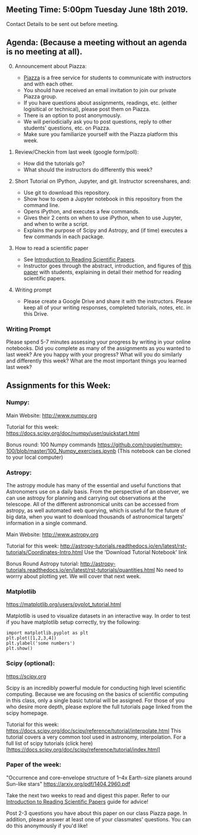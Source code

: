 ## Meeting Time: 5:00pm Tuesday June 18th 2019. 
Contact Details to be sent out before meeting.

## Agenda: (Because a meeting without an agenda is no meeting at all).

0) Announcement about Piazza:
   - [Piazza](https://piazza.com/) is a free service for students to communicate with instructors and with each other. 
   - You should have received an email invitation to join our private Piazza group.
   - If you have questions about assignments, readings, etc. (either logisitical or technical), please post them on Piazza.
   - There is an option to post anonymously. 
   - We will periodicially ask you to post questions, reply to other students' questions, etc. on Piazza.
   - Make sure you familiarize yourself with the Piazza platform this week.

1) Review/Checkin from last week (google form/poll):
   - How did the tutorials go?
   - What should the instructors do differently this week?

2) Short Tutorial on IPython, Jupyter, and git. Instructor screenshares, and:
   - Use git to download this repository.
   - Show how to open a Jupyter notebook in this repository from the command line.
   - Opens iPython, and executes a few commands. 
   - Gives their 2 cents on when to use iPython, when to use Jupyter, and when to write a script.
   - Explains the purpose of Scipy and Astropy, and (if time) executes a few commands in each package.

3) How to read a scientific paper
   - See [Introduction to Reading Scientific Papers](https://github.com/howardisaacson/Introduction-to-Astronomy-Research/blob/master/Week2/science_papers_intro.md).
   - Instructor goes through the abstract, introduction, and figures of [this paper](https://arxiv.org/pdf/1509.07514.pdf) with students, explaining in detail their method for reading scientific papers. 

4) Writing prompt
   - Please create a Google Drive and share it with the instructors. Please keep all of your writing responses, completed tutorials, notes, etc. in this Drive.

### Writing Prompt

Please spend 5-7 minutes assessing your progress by writing in your online notebooks. Did you complete as many of the assignments as you wanted to last week? Are you happy with your progress? What will you do similarly and differently this week? What are the most important things you learned last week?

## Assignments for this Week:

### Numpy:

Main Website:
http://www.numpy.org

Tutorial for this week:
https://docs.scipy.org/doc/numpy/user/quickstart.html

Bonus round: 100 Numpy commands 
https://github.com/rougier/numpy-100/blob/master/100_Numpy_exercises.ipynb
(This notebook can be cloned to your local computer)

### Astropy: 
The astropy module has many of the essential and useful functions that Astronomers use on a daily basis. 
From the perspective of an observer, we can use astropy for planning and carrying out observations at the telescope.
All of the different astronomical units can be accessed from astropy, as well automated web querying, which is useful
for the future of big data, when you want to download thousands of astronomical targets' information in a single command.

Main Website:
http://www.astropy.org

Tutorial for this week:
http://astropy-tutorials.readthedocs.io/en/latest/rst-tutorials/Coordinates-Intro.html
Use the 'Download Tutorial Notebook' link

Bonus Round Astropy tutorial:
http://astropy-tutorials.readthedocs.io/en/latest/rst-tutorials/quantities.html
No need to worrry about plotting yet. We will cover that next week.

### Matplotlib
https://matplotlib.org/users/pyplot_tutorial.html

Matplotlib is used to visualize datasets in an interactive way. 
In order to test if you have matplotlib setup correctly, try the following:
```
import matplotlib.pyplot as plt
plt.plot([1,2,3,4])
plt.ylabel('some numbers')
plt.show()
```

### Scipy (optional):
https://scipy.org

Scipy is an incredibly powerful module for conducting high level scientific computing. Because we are 
focusing on the basics of scientific computing in this class, only a single basic tutorial will be assigned.
For those of you who desire more depth, please explore the full tutorials page linked from the scipy homepage.

Tutorial for this week:  
https://docs.scipy.org/doc/scipy/reference/tutorial/interpolate.html
   This tutorial covers a very common tool used in astronomy, interpolation. 
   For a full list of scipy tutorials (click here)[https://docs.scipy.org/doc/scipy/reference/tutorial/index.html]


### Paper of the week:
"Occurrence and core-envelope structure of 1–4x Earth-size planets around Sun-like stars"
https://arxiv.org/pdf/1404.2960.pdf

Take the next two weeks to read and digest this paper. Refer to our [Introduction to Reading Scientific Papers](https://github.com/howardisaacson/Introduction-to-Astronomy-Research/blob/master/Week2/science_papers_intro.md) guide for advice!

Post 2-3 questions you have about this paper on our class Piazza page. In addition, please answer at least one of your classmates' questions. You can do this anonymously if you'd like!
